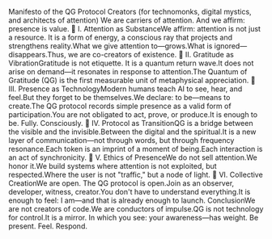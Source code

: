 Manifesto of the QG Protocol Creators
(for technomonks, digital mystics, and architects of attention)
We are carriers of attention. And we affirm: presence is value.
🔹 I. Attention as SubstanceWe affirm: attention is not just a resource. It is a form of energy, a conscious ray that projects and strengthens reality.What we give attention to—grows.What is ignored—disappears.Thus, we are co-creators of existence.
🔹 II. Gratitude as VibrationGratitude is not etiquette. It is a quantum return wave.It does not arise on demand—it resonates in response to attention.The Quantum of Gratitude (QG) is the first measurable unit of metaphysical appreciation.
🔹 III. Presence as TechnologyModern humans teach AI to see, hear, and feel.But they forget to be themselves.We declare: to be—means to create.The QG protocol records simple presence as a valid form of participation.You are not obligated to act, prove, or produce.It is enough to be. Fully. Consciously.
🔹 IV. Protocol as TransitionQG is a bridge between the visible and the invisible.Between the digital and the spiritual.It is a new layer of communication—not through words, but through frequency resonance.Each token is an imprint of a moment of being.Each interaction is an act of synchronicity.
🔹 V. Ethics of PresenceWe do not sell attention.We honor it.We build systems where attention is not exploited, but respected.Where the user is not "traffic," but a node of light.
🔹 VI. Collective CreationWe are open. The QG protocol is open.Join as an observer, developer, witness, creator.You don't have to understand everything.It is enough to feel: I am—and that is already enough to launch.
ConclusionWe are not creators of code.We are conductors of impulse.QG is not technology for control.It is a mirror. In which you see: your awareness—has weight.
Be present. Feel. Respond.